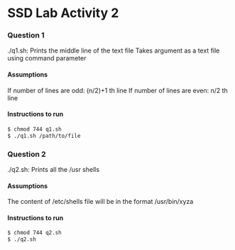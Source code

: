 # SSD Lab Activity 2

### Question 1
./q1.sh: Prints the middle line of the text file
Takes argument as a text file using command parameter

#### Assumptions
If number of lines are odd: (n/2)+1 th line
If number of lines are even: n/2 th line

#### Instructions to run
```sh
$ chmod 744 q1.sh
$ ./q1.sh /path/to/file
```

### Question 2
./q2.sh: Prints all the /usr shells

#### Assumptions
The content of /etc/shells file will be in the format
/usr/bin/xyza

#### Instructions to run
```sh
$ chmod 744 q2.sh
$ ./q2.sh
```

